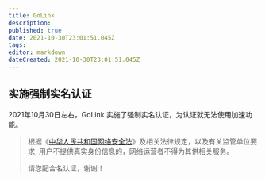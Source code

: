 ```yaml
---
title: GoLink
description: 
published: true
date: 2021-10-30T23:01:51.045Z
tags:
editor: markdown
dateCreated: 2021-10-30T23:01:51.045Z
---
```


## 实施强制实名认证

2021年10月30日左右，GoLink 实施了强制实名认证，为认证就无法使用加速功能。

> 根据《[中华人民共和国网络安全法](/rule/普通法律/中华人民共和国网络安全法.md)》及相关法律规定，以及有关监管单位要求, 用户不提供真实身份信息的，网络运营者不得为其供相关服务。
>
> 请您配合名认证，谢谢！
